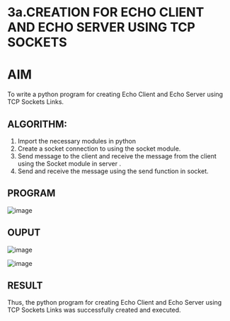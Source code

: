 # 3a.CREATION FOR ECHO CLIENT AND ECHO SERVER USING TCP SOCKETS
# AIM
To write a python program for creating Echo Client and Echo Server using TCP
Sockets Links.
## ALGORITHM:
1. Import the necessary modules in python
2. Create a socket connection to using the socket module.
3. Send message to the client and receive the message from the client using the Socket module in
 server .
4. Send and receive the message using the send function in socket.
## PROGRAM

![image](https://github.com/user-attachments/assets/072d1444-b215-4283-8961-bbfd4d3756fb)

## OUPUT

![image](https://github.com/user-attachments/assets/34c189b5-b884-491b-b343-3759c2ff76fd)

![image](https://github.com/user-attachments/assets/33c061c5-c4c3-4475-a9b0-84e5e66227e0)


## RESULT
Thus, the python program for creating Echo Client and Echo Server using TCP Sockets Links 
was successfully created and executed.
